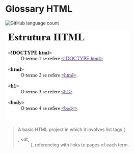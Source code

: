 # Glossary HTML
![GitHub language count](https://img.shields.io/github/languages/count/VicktorMS/hmtl-basics?style=for-the-badge)


<img src="Glossary.JPG" alt="exemplo imagem">

> A basic HTML project in which it involves list tags (<dl>, <dt, <dd>), referencing with links to pages of each term.
